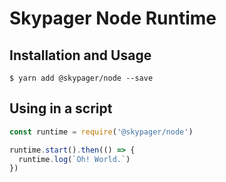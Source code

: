 # Skypager Node Runtime

## Installation and Usage

```shell
$ yarn add @skypager/node --save
```

## Using in a script

```javascript
const runtime = require('@skypager/node')

runtime.start().then(() => {
  runtime.log(`Oh! World.`)
})
```
